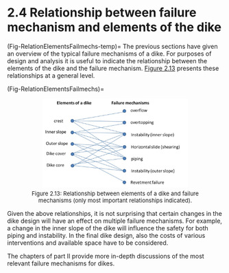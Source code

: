 # 2.4 Relationship between failure mechanism and elements of the dike
(Fig-RelationElementsFailmechs-temp)=
The previous sections have given an overview of the typical failure mechanisms of a dike. For purposes of design and analysis it is useful to indicate the relationship between the elements of the dike and the failure mechanism. [Figure 2.13](#Fig-RelationElementsFailmechs) presents these relationships at a general level.

(Fig-RelationElementsFailmechs)=
<figure>
    <img src="./chapter2_figure/RelationElementsFailmechs.jpg" 
         alt="Relationship between elements of a dike and failure mechanisms (only most important relationships indicated)." 
         style="display: block; margin: 0 auto; width: 80%; height: auto;">
    <figcaption style="text-align: center; font-size: small; margin-top: 5px;">
        Figure 2.13: Relationship between elements of a dike and failure mechanisms (only most important relationships indicated).
    </figcaption>
</figure>


Given the above relationships, it is not surprising that certain changes in the dike design will have an effect on multiple failure mechanisms. For example, a change in the inner slope of the dike will influence the safety for both piping and instability. In the final dike design, also the costs of various interventions and available space have to be considered.

The chapters of part II provide more in-depth discussions of the most relevant failure mechanisms for dikes.